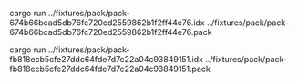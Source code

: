 cargo run ../fixtures/pack/pack-674b66bcad5db76fc720ed2559862b1f2ff44e76.idx ../fixtures/pack/pack-674b66bcad5db76fc720ed2559862b1f2ff44e76.pack


cargo run ../fixtures/pack/pack-fb818ecb5cfe27ddc64fde7d7c22a04c93849151.idx ../fixtures/pack/pack-fb818ecb5cfe27ddc64fde7d7c22a04c93849151.pack